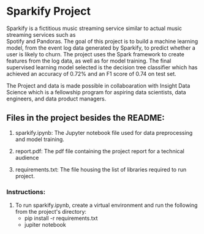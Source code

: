 # Sparkify Project

Sparkify is a fictitious music streaming service similar to actual music streaming services such as  
Spotify and Pandoras. The goal of this project is to build a machine learning model, from the event log 
data generated by Sparkify, to predict whether a user is likely to churn. The project uses the Spark 
framework to create features from the log data, as well as for model training. The final supervised 
learning model selected is the decision tree classifier which has achieved an accuracy of 0.72%  and
an F1 score of 0.74 on test set.

The Project and data is made possible in collaboaration with Insight Data Science which is a fellowship program 
for aspiring data scientists, data engineers, and data product managers.

## Files in the project besides the README:

1. sparkify.ipynb: The Jupyter notebook file used for data preprocessing and model training.
					
2. report.pdf: The pdf file containing the project report for a technical audience

3. requirements.txt: The file housing the list of libraries required to run project.

### Instructions:
1. To run sparkify.ipynb, create a virtual environment and run the following from the project's directory:
	- pip install -r requirements.txt
	- jupiter notebook



